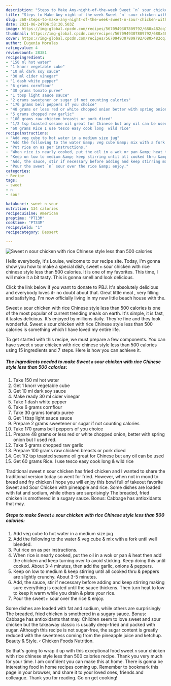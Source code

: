 ```yaml
---
description: "Steps to Make Any-night-of-the-week Sweet `n` sour chicken with rice Chinese style less than 500 calories"
title: "Steps to Make Any-night-of-the-week Sweet `n` sour chicken with rice Chinese style less than 500 calories"
slug: 360-steps-to-make-any-night-of-the-week-sweet-n-sour-chicken-with-rice-chinese-style-less-than-500-calories
date: 2021-06-24T06:58:20.503Z
image: https://img-global.cpcdn.com/recipes/5670949307809792/680x482cq70/sweet-n-sour-chicken-with-rice-chinese-style-less-than-500-calories-recipe-main-photo.jpg
thumbnail: https://img-global.cpcdn.com/recipes/5670949307809792/680x482cq70/sweet-n-sour-chicken-with-rice-chinese-style-less-than-500-calories-recipe-main-photo.jpg
cover: https://img-global.cpcdn.com/recipes/5670949307809792/680x482cq70/sweet-n-sour-chicken-with-rice-chinese-style-less-than-500-calories-recipe-main-photo.jpg
author: Eugenia Morales
ratingvalue: 4
reviewcount: 28381
recipeingredient:
- "150 ml hot water"
- "1 knorr vegetable cube"
- "10 ml dark soy sauce"
- "30 ml cider vinegar"
- "1 dash white pepper"
- "6 grams cornflour"
- "30 grams tomato puree"
- "1 tbsp light sauce sauce"
- "2 grams sweetener or sugar if not counting calories"
- "170 grams bell peppers of you choice"
- "48 grams or less red or white chopped onion better with spring onion but I used red"
- "5 grams chopped raw garlic"
- "100 grams raw chicken breasts or pork diced"
- "1/2 tsp toasted sesame oil great for Chinese but any oil can be used"
- "60 grams Rice I use tesco easy cook long  wild rice"
recipeinstructions:
- "Add veg cube to hot water in a medium size jug"
- "Add the following to the water &amp; veg cube &amp; mix with a fork until well blended."
- "Put rice on as per instructions."
- "When rice is nearly cooked, put the oil in a wok or pan &amp; heat then add the chicken and keep turning over to avoid sticking. Keep doing this until cooked. About 3-4 minutes, then add the garlic, onions &amp; peppers."
- "Keep on low to medium &amp; keep stirring until all cooked thru &amp; peppers are slightly crunchy. About 3-5 minutes."
- "Add, the sauce, stir if necessary before adding and keep stirring making sure everything is coated until the sauce thickens. Then turn heat to low to keep it warm while you drain &amp; plate your rice."
- "Pour the sweet `n` sour over the rice &amp; enjoy."
categories:
- Recipe
tags:
- sweet
- n
- sour

katakunci: sweet n sour 
nutrition: 134 calories
recipecuisine: American
preptime: "PT13M"
cooktime: "PT33M"
recipeyield: "1"
recipecategory: Dessert

---
```



![Sweet `n` sour chicken with rice Chinese style less than 500 calories](https://img-global.cpcdn.com/recipes/5670949307809792/680x482cq70/sweet-n-sour-chicken-with-rice-chinese-style-less-than-500-calories-recipe-main-photo.jpg)

Hello everybody, it's Louise, welcome to our recipe site. Today, I'm gonna show you how to make a special dish, sweet `n` sour chicken with rice chinese style less than 500 calories. It is one of my favorites. This time, I will make it a bit tasty. This is gonna smell and look delicious.

Click the link below if you want to donate to PBJ. It&#39;s absolutely delicious and everybody loves it- no doubt about that. Great little meal , very filling and satisfying. I&#39;m now officially living in my new little beach house with the.

Sweet `n` sour chicken with rice Chinese style less than 500 calories is one of the most popular of current trending meals on earth. It's simple, it is fast, it tastes delicious. It's enjoyed by millions daily. They're fine and they look wonderful. Sweet `n` sour chicken with rice Chinese style less than 500 calories is something which I have loved my entire life.


To get started with this recipe, we must prepare a few components. You can have sweet `n` sour chicken with rice chinese style less than 500 calories using 15 ingredients and 7 steps. Here is how you can achieve it.

<!--inarticleads1-->

##### The ingredients needed to make Sweet `n` sour chicken with rice Chinese style less than 500 calories:

1. Take 150 ml hot water
1. Get 1 knorr vegetable cube
1. Get 10 ml dark soy sauce
1. Make ready 30 ml cider vinegar
1. Take 1 dash white pepper
1. Take 6 grams cornflour
1. Take 30 grams tomato puree
1. Get 1 tbsp light sauce sauce
1. Prepare 2 grams sweetener or sugar if not counting calories
1. Take 170 grams bell peppers of you choice
1. Prepare 48 grams or less red or white chopped onion, better with spring onion but I used red.
1. Take 5 grams chopped raw garlic
1. Prepare 100 grams raw chicken breasts or pork diced
1. Get 1/2 tsp toasted sesame oil great for Chinese but any oil can be used
1. Get 60 grams Rice. I use tesco easy cook long &amp; wild rice


Traditional sweet n sour chicken has fried chicken and I wanted to share the traditional version today so went for fried. However, when not in mood to bread and fry chicken I hope you will enjoy this bowl full of takeout favorite Sweet and Sour Chicken with pineapple and rice. Some dishes are loaded with fat and sodium, while others are surprisingly The breaded, fried chicken is smothered in a sugary sauce. Bonus: Cabbage has antioxidants that may. 

<!--inarticleads2-->

##### Steps to make Sweet `n` sour chicken with rice Chinese style less than 500 calories:

1. Add veg cube to hot water in a medium size jug
1. Add the following to the water &amp; veg cube &amp; mix with a fork until well blended.
1. Put rice on as per instructions.
1. When rice is nearly cooked, put the oil in a wok or pan &amp; heat then add the chicken and keep turning over to avoid sticking. Keep doing this until cooked. About 3-4 minutes, then add the garlic, onions &amp; peppers.
1. Keep on low to medium &amp; keep stirring until all cooked thru &amp; peppers are slightly crunchy. About 3-5 minutes.
1. Add, the sauce, stir if necessary before adding and keep stirring making sure everything is coated until the sauce thickens. Then turn heat to low to keep it warm while you drain &amp; plate your rice.
1. Pour the sweet `n` sour over the rice &amp; enjoy.


Some dishes are loaded with fat and sodium, while others are surprisingly The breaded, fried chicken is smothered in a sugary sauce. Bonus: Cabbage has antioxidants that may. Children seem to love sweet and sour chicken but the takeaway classic is usually deep-fried and packed with sugar. Although this recipe is not sugar-free, the sugar content is greatly reduced with the sweetness coming from the pineapple juice and ketchup. Beauty &amp; Style. ‹ Chicken Foods Nutrition. 

So that's going to wrap it up with this exceptional food sweet `n` sour chicken with rice chinese style less than 500 calories recipe. Thank you very much for your time. I am confident you can make this at home. There is gonna be interesting food in home recipes coming up. Remember to bookmark this page in your browser, and share it to your loved ones, friends and colleague. Thank you for reading. Go on get cooking!
